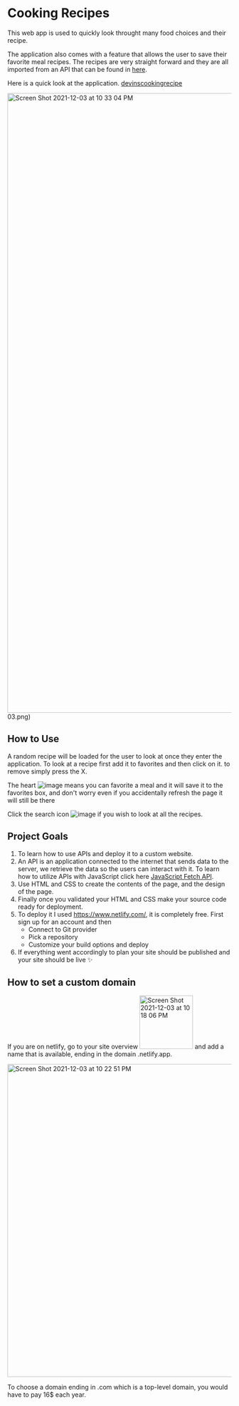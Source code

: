 # Cooking Recipes
This web app is used to quickly look throught many food choices and their recipe.

The application also comes with a feature that allows the user to save their favorite meal recipes. The recipes are very straight forward and they are all imported from an API that can be found in [here](https://github.com/public-apis/public-apis).

Here is a quick look at the application.
[devinscookingrecipe](https://devinscookingrecipe.netlify.app/)

<img width="1392" alt="Screen Shot 2021-12-03 at 10 33 04 PM" src="https://user-images.githubusercontent.com/66978846/144695427-33054052-9641-4168-9d76-a286f125e8dd.png">
03.png)

## How to Use
A random recipe will be loaded for the user to look at once they enter the application. To look at a recipe first add it to favorites and then click on it. to remove simply press the X.

The heart ![image](https://user-images.githubusercontent.com/66978846/144542913-ac8726c8-ba8d-4024-9180-85fcf676a7d4.png) means you can favorite a meal and it will save it to the favorites box, and don't worry even if you accidentally refresh the page it will still be there

Click the search icon ![image](https://user-images.githubusercontent.com/66978846/144542606-f2fb1916-2a24-46c1-bd20-b9c09c2a757a.png) if you wish to look at all the recipes.

## Project Goals 
1. To learn how to use APIs and deploy it to a custom website.
2. An API is an application connected to the internet that sends data to the server, we retrieve the data so the users can interact with it. To learn how to utilize APIs with JavaScript click here [JavaScript Fetch API](https://www.javascripttutorial.net/javascript-fetch-api/).
3. Use HTML and CSS to create the contents of the page, and the design of the page.
4. Finally once you validated your HTML and CSS make your source code ready for deployment.
5. To deploy it I used https://www.netlify.com/, it is completely free. First sign up for an account and then
   * Connect to Git provider 
   * Pick a repository 
   * Customize your build options and deploy
6. If everything went accordingly to plan your site should be published and your site should be live ✨

## How to set a custom domain
If you are on netlify, go to your site overview  <img width="120" alt="Screen Shot 2021-12-03 at 10 18 06 PM" src="https://user-images.githubusercontent.com/66978846/144695050-703a5318-45b4-45ad-bdc3-8df73e2a535e.png">  and add a name that is available, ending in the domain .netlify.app.

<img width="703" alt="Screen Shot 2021-12-03 at 10 22 51 PM" src="https://user-images.githubusercontent.com/66978846/144695179-50f026b1-7175-466b-b0f1-193923d78062.png">

To choose a domain ending in .com which is a top-level domain, you would have to pay 16$ each year.
 
